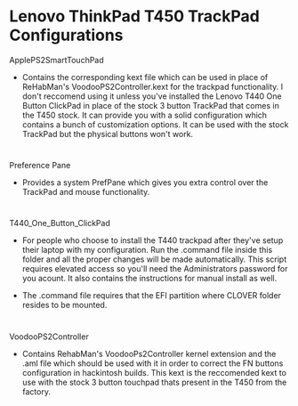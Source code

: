 # Lenovo ThinkPad T450 TrackPad Configurations 

ApplePS2SmartTouchPad

- Contains the corresponding kext file which can be used in place of ReHabMan's VoodooPS2Controller.kext for the trackpad functionality. I don't reccomend using it unless you've installed the Lenovo T440 One Button ClickPad in place of the stock 3 button TrackPad that comes in the T450 stock. It can provide you with a solid configuration which contains a bunch of customization options. It can be used with the stock TrackPad but the physical buttons won't work.

#

Preference Pane

- Provides a system PrefPane which gives you extra control over the TrackPad and mouse functionality.

#

T440_One_Button_ClickPad

- For people who choose to install the T440 trackpad after they've setup their laptop with my configuration. Run the .command file inside this folder and all the proper changes will be made automatically. This script requires elevated access so you'll need the Administrators password for you acount. It also contains the instructions for manual install as well.

- The .command file requires that the EFI partition where CLOVER folder resides to be mounted.

# 

VoodooPS2Controller

- Contains RehabMan's VoodooPs2Controller kernel extension and the .aml file which should be used with it in order to correct the FN buttons configuration in hackintosh builds. This kext is the reccomended kext to use with the stock 3 button touchpad thats present in the T450 from the factory.

